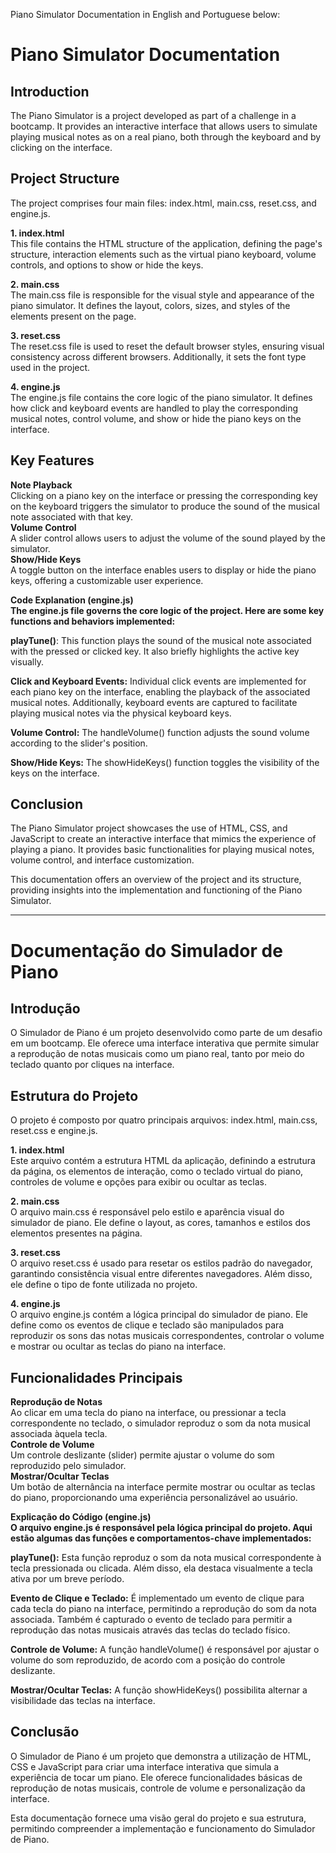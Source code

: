 Piano Simulator Documentation in English and Portuguese below:

 # **Piano Simulator Documentation**

## Introduction  
The Piano Simulator is a project developed as part of a challenge in a bootcamp. It provides an interactive interface that allows users to simulate playing musical notes as on a real piano, both through the keyboard and by clicking on the interface.

## **Project Structure**  
The project comprises four main files: index.html, main.css, reset.css, and engine.js.

**1. index.html**  
This file contains the HTML structure of the application, defining the page's structure, interaction elements such as the virtual piano keyboard, volume controls, and options to show or hide the keys.

**2. main.css**  
The main.css file is responsible for the visual style and appearance of the piano simulator. It defines the layout, colors, sizes, and styles of the elements present on the page.

**3. reset.css**  
The reset.css file is used to reset the default browser styles, ensuring visual consistency across different browsers. Additionally, it sets the font type used in the project.

**4. engine.js**  
The engine.js file contains the core logic of the piano simulator. It defines how click and keyboard events are handled to play the corresponding musical notes, control volume, and show or hide the piano keys on the interface.

## **Key Features**
**Note Playback**  
Clicking on a piano key on the interface or pressing the corresponding key on the keyboard triggers the simulator to produce the sound of the musical note associated with that key.  
**Volume Control**  
A slider control allows users to adjust the volume of the sound played by the simulator.  
**Show/Hide Keys**  
A toggle button on the interface enables users to display or hide the piano keys, offering a customizable user experience.  

**Code Explanation (engine.js)**  
**The engine.js file governs the core logic of the project. Here are some key functions and behaviors implemented:**  

**playTune()**: This function plays the sound of the musical note associated with the pressed or clicked key. It also briefly highlights the active key visually.

**Click and Keyboard Events:** Individual click events are implemented for each piano key on the interface, enabling the playback of the associated musical notes. Additionally, keyboard events are captured to facilitate playing musical notes via the physical keyboard keys.

**Volume Control:** The handleVolume() function adjusts the sound volume according to the slider's position.

**Show/Hide Keys:** The showHideKeys() function toggles the visibility of the keys on the interface.

## **Conclusion**  
The Piano Simulator project showcases the use of HTML, CSS, and JavaScript to create an interactive interface that mimics the experience of playing a piano. It provides basic functionalities for playing musical notes, volume control, and interface customization.

This documentation offers an overview of the project and its structure, providing insights into the implementation and functioning of the Piano Simulator.


--------------------------------------------------------------------


# **Documentação do Simulador de Piano**

## Introdução  
O Simulador de Piano é um projeto desenvolvido como parte de um desafio em um bootcamp. Ele oferece uma interface interativa que permite simular a reprodução de notas musicais como um piano real, tanto por meio do teclado quanto por cliques na interface.

## Estrutura do Projeto  
O projeto é composto por quatro principais arquivos: index.html, main.css, reset.css e engine.js.

**1. index.html**  
Este arquivo contém a estrutura HTML da aplicação, definindo a estrutura da página, os elementos de interação, como o teclado virtual do piano, controles de volume e opções para exibir ou ocultar as teclas.

**2. main.css**  
O arquivo main.css é responsável pelo estilo e aparência visual do simulador de piano. Ele define o layout, as cores, tamanhos e estilos dos elementos presentes na página.

**3. reset.css**  
O arquivo reset.css é usado para resetar os estilos padrão do navegador, garantindo consistência visual entre diferentes navegadores. Além disso, ele define o tipo de fonte utilizada no projeto.

**4. engine.js**  
O arquivo engine.js contém a lógica principal do simulador de piano. Ele define como os eventos de clique e teclado são manipulados para reproduzir os sons das notas musicais correspondentes, controlar o volume e mostrar ou ocultar as teclas do piano na interface.

## **Funcionalidades Principais**
**Reprodução de Notas**  
Ao clicar em uma tecla do piano na interface, ou pressionar a tecla correspondente no teclado, o simulador reproduz o som da nota musical associada àquela tecla.  
**Controle de Volume**  
Um controle deslizante (slider) permite ajustar o volume do som reproduzido pelo simulador.  
**Mostrar/Ocultar Teclas**  
Um botão de alternância na interface permite mostrar ou ocultar as teclas do piano, proporcionando uma experiência personalizável ao usuário.  

**Explicação do Código (engine.js)**  
**O arquivo engine.js é responsável pela lógica principal do projeto. Aqui estão algumas das funções e comportamentos-chave implementados:**

**playTune():** Esta função reproduz o som da nota musical correspondente à tecla pressionada ou clicada. Além disso, ela destaca visualmente a tecla ativa por um breve período.

**Evento de Clique e Teclado:** É implementado um evento de clique para cada tecla do piano na interface, permitindo a reprodução do som da nota associada. Também é capturado o evento de teclado para permitir a reprodução das notas musicais através das teclas do teclado físico.

**Controle de Volume:** A função handleVolume() é responsável por ajustar o volume do som reproduzido, de acordo com a posição do controle deslizante.

**Mostrar/Ocultar Teclas:** A função showHideKeys() possibilita alternar a visibilidade das teclas na interface.

## **Conclusão**  
O Simulador de Piano é um projeto que demonstra a utilização de HTML, CSS e JavaScript para criar uma interface interativa que simula a experiência de tocar um piano. Ele oferece funcionalidades básicas de reprodução de notas musicais, controle de volume e personalização da interface.

Esta documentação fornece uma visão geral do projeto e sua estrutura, permitindo compreender a implementação e funcionamento do Simulador de Piano.
